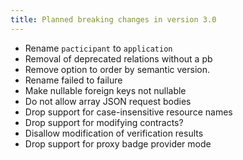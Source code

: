 ```yaml
---
title: Planned breaking changes in version 3.0
---
```


* Rename `pacticipant` to `application`
* Removal of deprecated relations without a pb
* Remove option to order by semantic version.
* Rename failed to failure
* Make nullable foreign keys not nullable
* Do not allow array JSON request bodies
* Drop support for case-insensitive resource names
* Drop support for modifying contracts?
* Disallow modification of verification results
* Drop support for proxy badge provider mode
